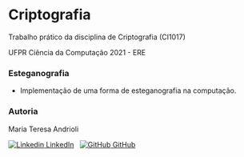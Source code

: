 # Criptografia

Trabalho prático da disciplina de Criptografia (CI1017)

UFPR Ciência da Computação 2021 - ERE

### Esteganografia

- Implementação de uma forma de esteganografia na computação.

### Autoria

Maria Teresa Andrioli

[![Linkedin](https://i.stack.imgur.com/gVE0j.png) LinkedIn](https://www.linkedin.com/in/mariateresaandrioli/) &nbsp; [![GitHub](https://i.stack.imgur.com/tskMh.png) GitHub](https://github.com/mariaandrioli)